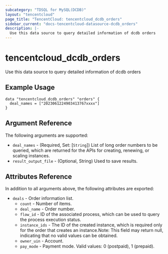 ```yaml
---
subcategory: "TDSQL for MySQL(DCDB)"
layout: "tencentcloud"
page_title: "TencentCloud: tencentcloud_dcdb_orders"
sidebar_current: "docs-tencentcloud-datasource-dcdb_orders"
description: |-
  Use this data source to query detailed information of dcdb orders
---
```


# tencentcloud_dcdb_orders

Use this data source to query detailed information of dcdb orders

## Example Usage

```hcl
data "tencentcloud_dcdb_orders" "orders" {
  deal_names = ["2023061224903413767xxxx"]
}
```

## Argument Reference

The following arguments are supported:

* `deal_names` - (Required, Set: [`String`]) List of long order numbers to be queried, which are returned for the APIs for creating, renewing, or scaling instances.
* `result_output_file` - (Optional, String) Used to save results.

## Attributes Reference

In addition to all arguments above, the following attributes are exported:

* `deals` - Order information list.
  * `count` - Number of items.
  * `deal_name` - Order number.
  * `flow_id` - ID of the associated process, which can be used to query the process execution status.
  * `instance_ids` - The ID of the created instance, which is required only for the order that creates an instance.Note: This field may return null, indicating that no valid values can be obtained.
  * `owner_uin` - Account.
  * `pay_mode` - Payment mode. Valid values: 0 (postpaid), 1 (prepaid).


